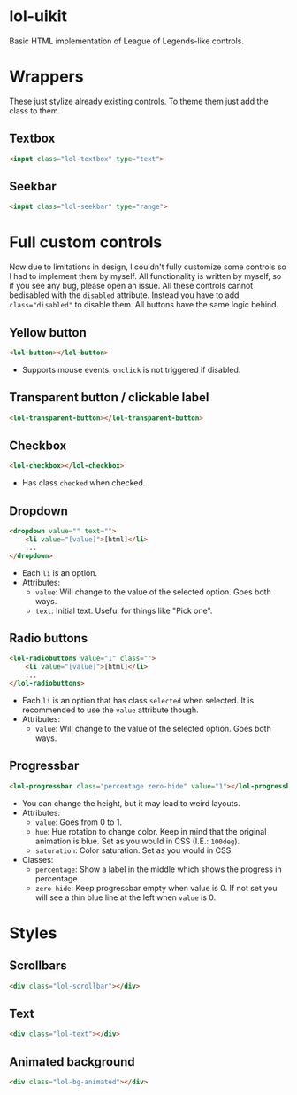 # lol-uikit
Basic HTML implementation of League of Legends-like controls.

# Wrappers

These just stylize already existing controls. To theme them just add the class to them.

## Textbox

```HTML
<input class="lol-textbox" type="text">
```

## Seekbar

```HTML
<input class="lol-seekbar" type="range">
```

# Full custom controls

Now due to limitations in design, I couldn't fully customize some controls so I had to implement them by myself.
All functionality is written by myself, so if you see any bug, please open an issue.
All these controls cannot bedisabled with the `disabled` attribute. Instead you have to add `class="disabled"` to disable them.
All buttons have the same logic behind.

## Yellow button
```HTML
<lol-button></lol-button>
```

- Supports mouse events. `onclick` is not triggered if disabled.

## Transparent button / clickable label

```HTML
<lol-transparent-button></lol-transparent-button>
```

## Checkbox

```HTML
<lol-checkbox></lol-checkbox>
```

- Has class `checked` when checked.

## Dropdown

```HTML
<dropdown value="" text="">
    <li value="[value]">[html]</li>
    ...
</dropdown>
```

- Each `li` is an option.
- Attributes:
    - `value`: Will change to the value of the selected option. Goes both ways.
    - `text`: Initial text. Useful for things like "Pick one".

## Radio buttons

```HTML
<lol-radiobuttons value="1" class="">
    <li value="[value]">[html]</li>
    ...
</lol-radiobuttons>
```

- Each `li` is an option that has class `selected` when selected. It is recommended to use the `value` attribute though.
- Attributes:
    - `value`: Will change to the value of the selected option. Goes both ways.

## Progressbar

```HTML
<lol-progressbar class="percentage zero-hide" value="1"></lol-progressbar>
```

- You can change the height, but it may lead to weird layouts.
- Attributes:
    - `value`: Goes from 0 to 1.
    - `hue`: Hue rotation to change color. Keep in mind that the original animation is blue. Set as you would in CSS (I.E.: `100deg`).
    - `saturation`: Color saturation. Set as you would in CSS.
- Classes:
    - `percentage`: Show a label in the middle which shows the progress in percentage.
    - `zero-hide`: Keep progressbar empty when value is 0. If not set you will see a thin blue line at the left when `value` is 0.

# Styles

## Scrollbars

```HTML
<div class="lol-scrollbar"></div>
```

## Text

```HTML
<div class="lol-text"></div>
```

## Animated background

```HTML
<div class="lol-bg-animated"></div>
```
